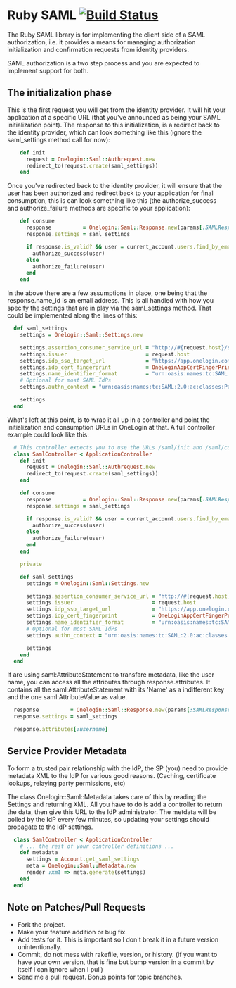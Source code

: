 # Ruby SAML [![Build Status](https://secure.travis-ci.org/onelogin/ruby-saml.png)](http://travis-ci.org/onelogin/ruby-saml)

The Ruby SAML library is for implementing the client side of a SAML authorization, i.e. it provides a means for managing authorization initialization and confirmation requests from identity providers.

SAML authorization is a two step process and you are expected to implement support for both.

## The initialization phase

This is the first request you will get from the identity provider. It will hit your application at a specific URL (that you've announced as being your SAML initialization point). The response to this initialization, is a redirect back to the identity provider, which can look something like this (ignore the saml_settings method call for now):

```ruby
    def init
      request = Onelogin::Saml::Authrequest.new
      redirect_to(request.create(saml_settings))
    end
```

Once you've redirected back to the identity provider, it will ensure that the user has been authorized and redirect back to your application for final consumption, this is can look something like this (the authorize_success and authorize_failure methods are specific to your application):

```ruby
    def consume
      response          = Onelogin::Saml::Response.new(params[:SAMLResponse])
      response.settings = saml_settings

      if response.is_valid? && user = current_account.users.find_by_email(response.name_id)
        authorize_success(user)
      else
        authorize_failure(user)
      end
    end
```

In the above there are a few assumptions in place, one being that the response.name_id is an email address. This is all handled with how you specify the settings that are in play via the saml_settings method. That could be implemented along the lines of this:

```ruby
  def saml_settings
    settings = Onelogin::Saml::Settings.new

    settings.assertion_consumer_service_url = "http://#{request.host}/saml/finalize"
    settings.issuer                         = request.host
    settings.idp_sso_target_url             = "https://app.onelogin.com/saml/signon/#{OneLoginAppId}"
    settings.idp_cert_fingerprint           = OneLoginAppCertFingerPrint
    settings.name_identifier_format         = "urn:oasis:names:tc:SAML:1.1:nameid-format:emailAddress"
    # Optional for most SAML IdPs
    settings.authn_context = "urn:oasis:names:tc:SAML:2.0:ac:classes:PasswordProtectedTransport"

    settings
  end
```

What's left at this point, is to wrap it all up in a controller and point the initialization and consumption URLs in OneLogin at that. A full controller example could look like this:

```ruby
  # This controller expects you to use the URLs /saml/init and /saml/consume in your OneLogin application.
  class SamlController < ApplicationController
    def init
      request = Onelogin::Saml::Authrequest.new
      redirect_to(request.create(saml_settings))
    end

    def consume
      response          = Onelogin::Saml::Response.new(params[:SAMLResponse])
      response.settings = saml_settings

      if response.is_valid? && user = current_account.users.find_by_email(response.name_id)
        authorize_success(user)
      else
        authorize_failure(user)
      end
    end

    private

    def saml_settings
      settings = Onelogin::Saml::Settings.new

      settings.assertion_consumer_service_url = "http://#{request.host}/saml/consume"
      settings.issuer                         = request.host
      settings.idp_sso_target_url             = "https://app.onelogin.com/saml/signon/#{OneLoginAppId}"
      settings.idp_cert_fingerprint           = OneLoginAppCertFingerPrint
      settings.name_identifier_format         = "urn:oasis:names:tc:SAML:1.1:nameid-format:emailAddress"
      # Optional for most SAML IdPs
      settings.authn_context = "urn:oasis:names:tc:SAML:2.0:ac:classes:PasswordProtectedTransport"

      settings
    end
  end
```

If are using saml:AttributeStatement to transfare metadata, like the user name, you can access all the attributes through response.attributes. It
contains all the saml:AttributeStatement with its 'Name' as a indifferent key and the one saml:AttributeValue as value.

```ruby
  response          = Onelogin::Saml::Response.new(params[:SAMLResponse])
  response.settings = saml_settings

  response.attributes[:username]
```

## Service Provider Metadata

To form a trusted pair relationship with the IdP, the SP (you) need to provide metadata XML
to the IdP for various good reasons.  (Caching, certificate lookups, relaying party permissions, etc)

The class Onelogin::Saml::Metadata takes care of this by reading the Settings and returning XML.  All
you have to do is add a controller to return the data, then give this URL to the IdP administrator.
The metdata will be polled by the IdP every few minutes, so updating your settings should propagate
to the IdP settings.

```ruby
  class SamlController < ApplicationController
    # ... the rest of your controller definitions ...
    def metadata
      settings = Account.get_saml_settings
      meta = Onelogin::Saml::Metadata.new
      render :xml => meta.generate(settings)
    end
  end
```

## Note on Patches/Pull Requests

* Fork the project.
* Make your feature addition or bug fix.
* Add tests for it. This is important so I don't break it in a
  future version unintentionally.
* Commit, do not mess with rakefile, version, or history. (if you want to have your own version, that is fine but bump version in a commit by itself I can ignore when I pull)
* Send me a pull request. Bonus points for topic branches.
